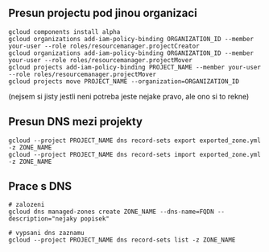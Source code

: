 


Presun projectu pod jinou organizaci
------------------------------------

```
gcloud components install alpha
gcloud organizations add-iam-policy-binding ORGANIZATION_ID --member your-user --role roles/resourcemanager.projectCreator
gcloud organizations add-iam-policy-binding ORGANIZATION_ID --member your-user --role roles/resourcemanager.projectMover
gcloud projects add-iam-policy-binding PROJECT_NAME --member your-user --role roles/resourcemanager.projectMover
gcloud projects move PROJECT_NAME --organization=ORGANIZATION_ID
```
(nejsem si jisty jestli neni potreba jeste nejake pravo, ale ono si to rekne)



Presun DNS mezi projekty
------------------------
```
gcloud --project PROJECT_NAME dns record-sets export exported_zone.yml -z ZONE_NAME
gcloud --project PROJECT_NAME dns record-sets import exported_zone.yml -z ZONE_NAME
```


Prace s DNS
-----------
```
# zalozeni
gcloud dns managed-zones create ZONE_NAME --dns-name=FQDN --description="nejaky popisek"

# vypsani dns zaznamu
gcloud --project PROJECT_NAME dns record-sets list -z ZONE_NAME

```

